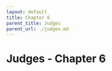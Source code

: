 ```yaml
---
layout: default
title: Chapter 6
parent_title: Judges
parent_url: ./judges.md
---
```


# Judges - Chapter 6
